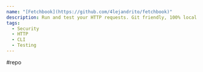 ```yaml
---
name: "[Fetchbook](https://github.com/4lejandrito/fetchbook)"
description: Run and test your HTTP requests. Git friendly, 100% local.
tags:
  - Security
  - HTTP
  - CLI
  - Testing
---
```

#repo